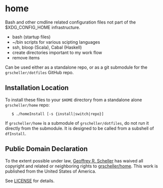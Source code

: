 # home

Bash and other cmdline related configuration files not part of the
$XDG_CONFIG_HOME infrastructure.

* bash (startup files)
* ~/bin scripts for various scipting languages
* ssh, bloop (Scala), Cabal (Haskell)
* create directories important to my work flow
* remove items

Can be used either as a standalone repo, or as a git submodule for
the `grscheller/dotfiles` GitHub repo.

## Installation Location

To install these files to your `$HOME` directory from a standalone
alone `grscheller/home` repo:

```
   $ ./homeInstall [-s {install|switch|repo}]
```

If `grscheller/home` is a submodule of `grscheller/dotfiles`, do not run
it directly from the submodule.  It is designed to be called from
a subshell of `dfInstall`.

## Public Domain Declaration

To the extent possible under law,
[Geoffrey R. Scheller](https://github.com/grscheller)
has waived all copyright and related or neighboring rights to
[grscheller/home](https://github.com/grscheller/home).
This work is published from the United States of America.

See [LICENSE](LICENSE) for details.
